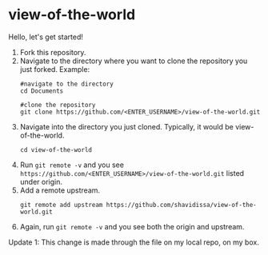 # view-of-the-world

Hello, let's get started!

1. Fork this repository.
1. Navigate to the directory where you want to clone the repository you just forked.
    Example:
    ```
    #navigate to the directory
    cd Documents
    
    #clone the repository
    git clone https://github.com/<ENTER_USERNAME>/view-of-the-world.git
    ```
1. Navigate into the directory you just cloned. Typically, it would be view-of-the-world.
    ```
    cd view-of-the-world
    ```
1. Run `git remote -v` and you see `https://github.com/<ENTER_USERNAME>/view-of-the-world.git` listed under origin.
1. Add a remote upstream.
    ```
    git remote add upstream https://github.com/shavidissa/view-of-the-world.git
    ```
 1. Again, run `git remote -v` and you see both the origin and upstream.
 
 Update 1: This change is made through the file on my local repo, on my box. 
